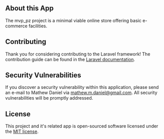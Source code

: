 
## About this App

The mvp_pz project is a minimal viable online store offering basic e-commerce facilities.  

## Contributing

Thank you for considering contributing to the Laravel framework! The contribution guide can be found in the [Laravel documentation](https://laravel.com/docs/contributions).

## Security Vulnerabilities

If you discover a security vulnerability within this application, please send an e-mail to Mathew Daniel via [mathew.m.daniel@gmail.com](mailto:mathew.m.daniel@gmail.com). All security vulnerabilities will be promptly addressed.

## License

This project and it's related app is open-sourced software licensed under the [MIT license](https://opensource.org/licenses/MIT).
